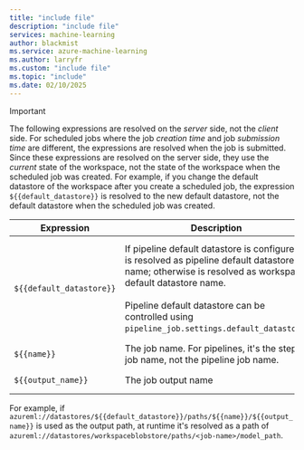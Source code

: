 ```yaml
---
title: "include file"
description: "include file"
services: machine-learning
author: blackmist
ms.service: azure-machine-learning
ms.author: larryfr
ms.custom: "include file"
ms.topic: "include"
ms.date: 02/10/2025
---
```


> [!IMPORTANT]
> The following expressions are resolved on the _server_ side, not the _client_ side. For scheduled jobs where the job _creation time_ and job _submission time_ are different, the expressions are resolved when the job is submitted. Since these expressions are resolved on the server side, they use the _current_ state of the workspace, not the state of the workspace when the scheduled job was created. For example, if you change the default datastore of the workspace after you create a scheduled job, the expression `${{default_datastore}}` is resolved to the new default datastore, not the default datastore when the scheduled job was created.

| Expression | Description | Scope |
| --- | --- | --- |
| `${{default_datastore}}` | If pipeline default datastore is configured, is resolved as pipeline default datastore name; otherwise is resolved as workspace default datastore name. <br><br> Pipeline default datastore can be controlled using `pipeline_job.settings.default_datastore`. | Works for all jobs. <br><br> Pipeline jobs have a configurable pipeline default datastore. | 
| `${{name}}` | The job name. For pipelines, it's the step job name, not the pipeline job name. | Works for all jobs |
| `${{output_name}}` | The job output name | Works for all jobs |

For example, if `azureml://datastores/${{default_datastore}}/paths/${{name}}/${{output_name}}` is used as the output path, at runtime it's resolved as a path of `azureml://datastores/workspaceblobstore/paths/<job-name>/model_path`.
